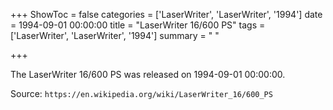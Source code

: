 +++
ShowToc = false
categories = ['LaserWriter', 'LaserWriter', '1994']
date = 1994-09-01 00:00:00
title = "LaserWriter 16/600 PS"
tags = ['LaserWriter', 'LaserWriter', '1994']
summary = " "

+++

The LaserWriter 16/600 PS was released on 1994-09-01 00:00:00.

Source: `https://en.wikipedia.org/wiki/LaserWriter_16/600_PS`


